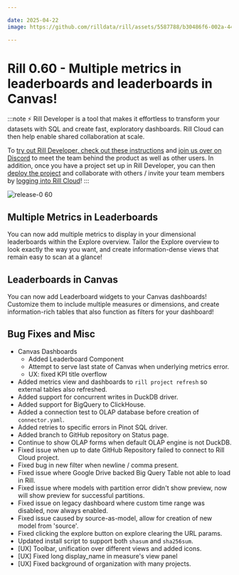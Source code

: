 ```yaml
---

date: 2025-04-22
image: https://github.com/rilldata/rill/assets/5587788/b30486f6-002a-445d-8a1b-955b6ec0066d

---
```


# Rill 0.60 - Multiple metrics in leaderboards and leaderboards in Canvas!

:::note
⚡ Rill Developer is a tool that makes it effortless to transform your datasets with SQL and create fast, exploratory dashboards. Rill Cloud can then help enable shared collaboration at scale.

To [try out Rill Developer, check out these instructions](/get-started/install) and [join us over on Discord](https://discord.gg/2ubRfjC7Rh) to meet the team behind the product as well as other users. In addition, once you have a project set up in Rill Developer, you can then [deploy the project](/deploy/deploy-dashboard) and collaborate with others / invite your team members by [logging into Rill Cloud](https://ui.rilldata.com)!
:::

![release-0 60](<https://cdn.rilldata.com/docs/release-notes/release-060.gif>)

## Multiple Metrics in Leaderboards

You can now add multiple metrics to display in your dimensional leaderboards within the Explore overview. Tailor the Explore overview to look exactly the way you want, and create information-dense views that remain easy to scan at a glance!

## Leaderboards in Canvas

You can now add Leaderboard widgets to your Canvas dashboards! Customize them to include multiple measures or dimensions, and create information-rich tables that also function as filters for your dashboard!


## Bug Fixes and Misc

- Canvas Dashboards
  - Added Leaderboard Component
  - Attempt to serve last state of Canvas when underlying metrics error.
  - UX: fixed KPI title overflow
- Added metrics view and dashboards to `rill project refresh` so external tables also refreshed.
- Added support for concurrent writes in DuckDB driver.
- Added support for BigQuery to ClickHouse.
- Added a connection test to OLAP database before creation of `connector.yaml`.
- Added retries to specific errors in Pinot SQL driver.
- Added branch to GitHub repository on Status page.
- Continue to show OLAP forms when default OLAP engine is not DuckDB.
- Fixed issue when up to date GitHub Repository failed to connect to Rill Cloud project. 
- Fixed bug in new filter when newline / comma present.
- Fixed issue where Google Drive backed Big Query Table not able to load in Rill.
- Fixed issue where models with partition error didn't show preview, now will show preview for successful partitions.
- Fixed issue on legacy dashboard where custom time range was disabled, now always enabled.
- Fixed issue caused by source-as-model, allow for creation of new model from 'source'.
- Fixed clicking the explore button on explore clearing the URL params.
- Updated install script to support both `shasum` and `sha256sum`.
- [UX] Toolbar, unification over different views and added icons.
- [UX] Fixed long display_name in measure's view panel
- [UX] Fixed background of organization with many projects.